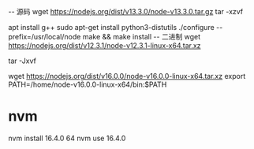 -- 源码
wget https://nodejs.org/dist/v13.3.0/node-v13.3.0.tar.gz
tar -xzvf

apt install g++
sudo apt-get install python3-distutils
./configure --prefix=/usr/local/node
make && make install
-- 二进制
wget https://nodejs.org/dist/v12.3.1/node-v12.3.1-linux-x64.tar.xz

tar -Jxvf

wget https://nodejs.org/dist/v16.0.0/node-v16.0.0-linux-x64.tar.xz
export PATH=/home/node-v16.0.0-linux-x64/bin:$PATH

# nvm

nvm install 16.4.0 64
nvm use 16.4.0
